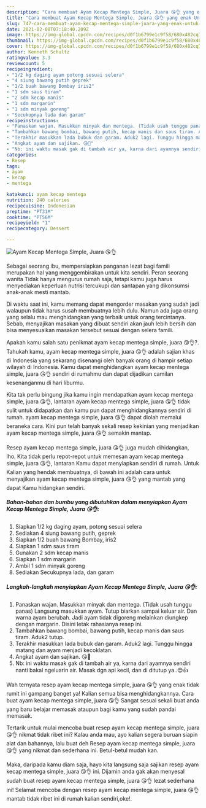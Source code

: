 ```yaml
---
description: "Cara membuat Ayam Kecap Mentega Simple, Juara 😘👌 yang enak Untuk Jualan"
title: "Cara membuat Ayam Kecap Mentega Simple, Juara 😘👌 yang enak Untuk Jualan"
slug: 747-cara-membuat-ayam-kecap-mentega-simple-juara-yang-enak-untuk-jualan
date: 2021-02-08T07:18:40.209Z
image: https://img-global.cpcdn.com/recipes/d0f1b6799e1c9f58/680x482cq70/ayam-kecap-mentega-simple-juara-😘👌-foto-resep-utama.jpg
thumbnail: https://img-global.cpcdn.com/recipes/d0f1b6799e1c9f58/680x482cq70/ayam-kecap-mentega-simple-juara-😘👌-foto-resep-utama.jpg
cover: https://img-global.cpcdn.com/recipes/d0f1b6799e1c9f58/680x482cq70/ayam-kecap-mentega-simple-juara-😘👌-foto-resep-utama.jpg
author: Kenneth Schultz
ratingvalue: 3.3
reviewcount: 5
recipeingredient:
- "1/2 kg daging ayam potong sesuai selera"
- "4 siung bawang putih geprek"
- "1/2 buah bawang Bombay iris2"
- "1 sdm saus tiram"
- "2 sdm kecap manis"
- "1 sdm margarin"
- "1 sdm minyak goreng"
- "Secukupnya lada dan garam"
recipeinstructions:
- "Panaskan wajan. Masukkan minyak dan mentega. (Tidak usah tunggu panas) Langsung masukkan ayam. Tutup biarkan sampai keluar air. Dan warna ayam berubah. Jadi ayam tidak digoreng melainkan diungkep dengan margarin. Disini letak rahasianya resep ini."
- "Tambahkan bawang bombai, bawang putih, kecap manis dan saus tiram. Aduk2 tutup."
- "Terakhir masukkan lada bubuk dan garam. Aduk2 lagi. Tunggu hingga matang dan ayam menjadi kecoklatan."
- "Angkat ayam dan sajikan. 😘🤤"
- "Nb: ini waktu masak gak di tambah air ya, karna dari ayamnya sendiri nanti bakal ngeluarin air. Masak dgn api kecil, dan di ditutup ya..😊👍"
categories:
- Resep
tags:
- ayam
- kecap
- mentega

katakunci: ayam kecap mentega 
nutrition: 240 calories
recipecuisine: Indonesian
preptime: "PT31M"
cooktime: "PT56M"
recipeyield: "1"
recipecategory: Dessert

---
```



![Ayam Kecap Mentega Simple, Juara 😘👌](https://img-global.cpcdn.com/recipes/d0f1b6799e1c9f58/680x482cq70/ayam-kecap-mentega-simple-juara-😘👌-foto-resep-utama.jpg)

Sebagai seorang ibu, mempersiapkan panganan lezat bagi famili merupakan hal yang menggembirakan untuk kita sendiri. Peran seorang  wanita Tidak hanya mengurus rumah saja, tetapi kamu juga harus menyediakan keperluan nutrisi tercukupi dan santapan yang dikonsumsi anak-anak mesti mantab.

Di waktu  saat ini, kamu memang dapat mengorder masakan yang sudah jadi walaupun tidak harus susah membuatnya lebih dulu. Namun ada juga orang yang selalu mau menghidangkan yang terbaik untuk orang tercintanya. Sebab, menyajikan masakan yang dibuat sendiri akan jauh lebih bersih dan bisa menyesuaikan masakan tersebut sesuai dengan selera famili. 



Apakah kamu salah satu penikmat ayam kecap mentega simple, juara 😘👌?. Tahukah kamu, ayam kecap mentega simple, juara 😘👌 adalah sajian khas di Indonesia yang sekarang disenangi oleh banyak orang di hampir setiap wilayah di Indonesia. Kamu dapat menghidangkan ayam kecap mentega simple, juara 😘👌 sendiri di rumahmu dan dapat dijadikan camilan kesenanganmu di hari liburmu.

Kita tak perlu bingung jika kamu ingin mendapatkan ayam kecap mentega simple, juara 😘👌, lantaran ayam kecap mentega simple, juara 😘👌 tidak sulit untuk didapatkan dan kamu pun dapat menghidangkannya sendiri di rumah. ayam kecap mentega simple, juara 😘👌 dapat diolah memalui beraneka cara. Kini pun telah banyak sekali resep kekinian yang menjadikan ayam kecap mentega simple, juara 😘👌 semakin mantap.

Resep ayam kecap mentega simple, juara 😘👌 juga mudah dihidangkan, lho. Kita tidak perlu repot-repot untuk memesan ayam kecap mentega simple, juara 😘👌, lantaran Kamu dapat menyiapkan sendiri di rumah. Untuk Kalian yang hendak membuatnya, di bawah ini adalah cara untuk menyajikan ayam kecap mentega simple, juara 😘👌 yang mantab yang dapat Kamu hidangkan sendiri.

<!--inarticleads1-->

##### Bahan-bahan dan bumbu yang dibutuhkan dalam menyiapkan Ayam Kecap Mentega Simple, Juara 😘👌:

1. Siapkan 1/2 kg daging ayam, potong sesuai selera
1. Sediakan 4 siung bawang putih, geprek
1. Siapkan 1/2 buah bawang Bombay, iris2
1. Siapkan 1 sdm saus tiram
1. Gunakan 2 sdm kecap manis
1. Siapkan 1 sdm margarin
1. Ambil 1 sdm minyak goreng
1. Sediakan Secukupnya lada, dan garam




<!--inarticleads2-->

##### Langkah-langkah menyiapkan Ayam Kecap Mentega Simple, Juara 😘👌:

1. Panaskan wajan. Masukkan minyak dan mentega. (Tidak usah tunggu panas) Langsung masukkan ayam. Tutup biarkan sampai keluar air. Dan warna ayam berubah. Jadi ayam tidak digoreng melainkan diungkep dengan margarin. Disini letak rahasianya resep ini.
1. Tambahkan bawang bombai, bawang putih, kecap manis dan saus tiram. Aduk2 tutup.
1. Terakhir masukkan lada bubuk dan garam. Aduk2 lagi. Tunggu hingga matang dan ayam menjadi kecoklatan.
1. Angkat ayam dan sajikan. 😘🤤
1. Nb: ini waktu masak gak di tambah air ya, karna dari ayamnya sendiri nanti bakal ngeluarin air. Masak dgn api kecil, dan di ditutup ya..😊👍




Wah ternyata resep ayam kecap mentega simple, juara 😘👌 yang enak tidak rumit ini gampang banget ya! Kalian semua bisa menghidangkannya. Cara buat ayam kecap mentega simple, juara 😘👌 Sangat sesuai sekali buat anda yang baru belajar memasak ataupun bagi kamu yang sudah pandai memasak.

Tertarik untuk mulai mencoba buat resep ayam kecap mentega simple, juara 😘👌 nikmat tidak ribet ini? Kalau anda mau, ayo kalian segera buruan siapin alat dan bahannya, lalu buat deh Resep ayam kecap mentega simple, juara 😘👌 yang nikmat dan sederhana ini. Betul-betul mudah kan. 

Maka, daripada kamu diam saja, hayo kita langsung saja sajikan resep ayam kecap mentega simple, juara 😘👌 ini. Dijamin anda gak akan menyesal sudah buat resep ayam kecap mentega simple, juara 😘👌 lezat sederhana ini! Selamat mencoba dengan resep ayam kecap mentega simple, juara 😘👌 mantab tidak ribet ini di rumah kalian sendiri,oke!.

